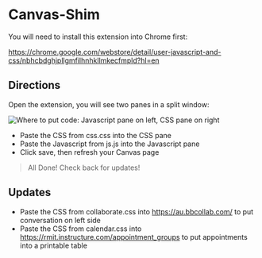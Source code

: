 # Canvas-Shim
You will need to install this extension into Chrome first:

https://chrome.google.com/webstore/detail/user-javascript-and-css/nbhcbdghjpllgmfilhnhkllmkecfmpld?hl=en

## Directions
Open the extension, you will see two panes in a split window:

![Where to put code: Javascript pane on left, CSS pane on right](https://github.com/tr-rmit/canvas-shim/blob/master/Where%20to%20put%20code.png)

- Paste the CSS from css.css into the CSS pane
- Paste the Javascript from js.js into the Javascript pane
- Click save, then refresh your Canvas page

> All Done! Check back for updates!

## Updates

- Paste the CSS from collaborate.css into https://au.bbcollab.com/ to put conversation on left side
- Paste the CSS from calendar.css into https://rmit.instructure.com/appointment_groups to put appointments into a printable table
  
